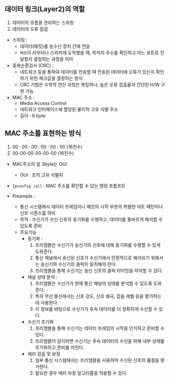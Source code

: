 
## 데이터 링크(Layer2)의 역할 
1. 데이터의 흐름을 관리하는 스위칭
2. 데이터의 오류 점검

- 스위칭 : 
	- 데이터(패킷)를 송수신 장치 간에 전달
	- `패킷`이 라우터나 스위치에 도착했을 때, 목적지 주소를 확인하고 어느 포트로 전달할지 결정하는 과정을 의미
- 중복순환검사 (CRC) : 
	- 네트워크 등을 통하여 데이터를 전송할 때 전송된 데이터에 오류가 있는지 확인하기 위한 체크값을 결정하는 방식
	- CRC 기법은 수학적 연산 과정은 복잡하나, 높은 오류 검출율과 간단한 H/W 구현 가능
- MAC 주소 :
	- Media Access Control
	- 네트워크 인터페이스에 할당된 물리적 고유 식별 주소
	- 길이 : 6 byte

## MAC 주소를 표현하는 방식 
1. 00 : 00 : 00 : 00 : 00 : 00 (16진수)
2. 00-00-00-00-00-00 (16진수)

- MAC주소의 앞 3byte는 OUI
	- OUI : 조직 고유 식별자

- `Ipconfig /all` : MAC 주소를 확인할 수 있는 명령 프롬프트
- Preample :
	- 통신 시스템에서 데이터 프레임이나 패킷의 시작 부분의 특별한 비트 패턴이나 신호 시퀀스를 의미
	- 목적 : 수신기가 수신 신호의 동기화를 수행하고, 데이터를 올바르게 해석할 수 있도록 준비
	- 주요기능
		- 동기화 : 
			1. 프리앰블은 수신기가 송신기의 신호에 대해 동기화를 수행할 수 있게 도와준다.
			2. 통신 채널에서 송신된 신호가 수신기에서 안정적으로 해석되기 위해서는 송신기와 수신기의 클럭이 일치해야 한다.
			3. 프리앰블을 통해 수신기는 송신 신호의 클럭 타이밍을 파악할 수 있다.
		- 채널 상태 분석 :
			1. 프리앰블은 수신기가 현재 통신 채널의 상태를 분석할 수 있도록 도와준다.
			2. 특히 무선 통신에서는 신호 강도, 신호 왜곡, 잡음 레벨 등을 평가하는 데 사용된다.
			3. 이 정보를 바탕으로 수신기가 후속 데이터를 더 정확하게 수신할 수 있다.
		- 수신기 초기화
			1. 프리앰블을 통해 수신기는 데이터 프레임의 시작을 인식하고 준비할 수 있다.
			2. 프리앰블이 감지되면 수신기는 후속 데이터의 수신을 위해 내부 상태를 초기화하고 준비를 마친다.
		- 에러 검출 및 보정
			1. 일부 통신 시스템에서는 프리앰블을 사용하여 수신된 신호의 품질을 평가한다.
			2. 필요한 경우 에러 보정 알고리즘을 적용할 수 있다.
	